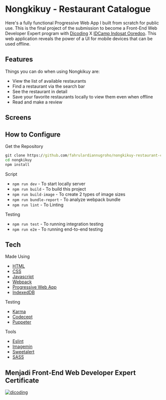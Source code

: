 # Nongkikuy - Restaurant Catalogue
Here's a fully functional Progressive Web App I built from scratch for public use. This is the final project of the submission to become a Front-End Web Developer Expert program with [Dicoding](https://www.dicoding.com/) X [IDCamp Indosat Ooredoo](https://idcamp.indosatooredoo.com/). This web application reveals the power of a UI for mobile devices that can be used offline.

## Features
Things you can do when using Nongkikuy are:
* View the list of available restaurants
* Find a restaurant via the search bar
* See the restaurant in detail
* Save your favorite restaurants locally to view them even when offline
* Read and make a review

## Screens

## How to Configure
Get the Repository

```cmd
git clone https://github.com/fahrulardiannugroho/nongkikuy-restaurant-catalogue.git
cd nongkikuy
npm install
```

Script
- `npm run dev` - To start locally server
- `npm run build` - To build this project
- `npm run build-image` - To create 2 types of image sizes
- `npm run bundle-report` - To analyze webpack bundle
- `npm run lint` - To Linting

Testing
- `npm run test` - To running integration testing
- `npm run e2e` - To running end-to-end testing

## Tech
Made Using
- [HTML](https://www.w3schools.com/html/)
- [CSS](https://www.w3schools.com/css/)
- [Javascript](https://www.javascript.com/)
- [Webpack](https://webpack.js.org/)
- [Progressive Web App](https://web.dev/progressive-web-apps/)
- [IndexedDB](https://developers.google.com/web/ilt/pwa/working-with-indexeddb)

Testing
- [Karma](https://karma-runner.github.io/latest/index.html)
- [Codecept](https://codecept.io/)
- [Puppeter](https://codecept.io/helpers/Puppeteer/#seeinsource)

Tools
- [Eslint](https://eslint.org/)
- [Imagemin](https://github.com/imagemin/imagemin)
- [Sweetalert](https://sweetalert.js.org/guides/)
- [SASS](https://sass-lang.com/)

## Menjadi Front-End Web Developer Expert Certificate
[![dicoding][1]][2]

[1]: ..master/art-in-repo/mfwde-sertificate.jpg
[2]: https://www.dicoding.com/academies/219
